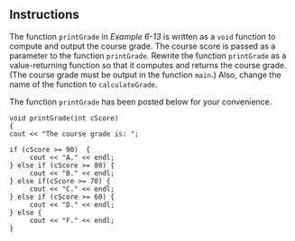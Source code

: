 ## Instructions
The function `printGrade` in *Example 6-13* is written as a `void` function to compute and output the course grade. The course score is passed as a parameter to the function `printGrade`. Rewrite the function `printGrade` as a value-returning function so that it computes and returns the course grade. (The course grade must be output in the function `main`.) Also, change the name of the function to `calculateGrade`.

The function `printGrade` has been posted below for your convenience. 

```
void printGrade(int cScore)
{
cout << "The course grade is: ";

if (cScore >= 90)  {
     cout << "A." << endl; 
} else if (cScore >= 80) {
     cout << "B." << endl;
} else if(cScore >= 70) {
     cout << "C." << endl;
} else if (cScore >= 60) {
     cout << "D." << endl; 
} else {
     cout << "F." << endl; 
}
```

